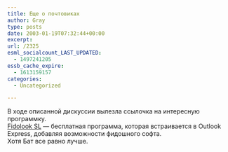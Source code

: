 ```yaml
---
title: Еще о почтовиках
author: Gray
type: posts
date: 2003-01-19T07:32:44+00:00
excerpt:
url: /2325
esml_socialcount_LAST_UPDATED:
  - 1497241205
essb_cache_expire:
  - 1613159157
categories:
  - Uncategorized

---
```








В ходе описанной дискуссии вылезла ссылочка на интересную программку.  
<a href="http://www.fidolook.com" target="_blank">Fidolook SL</a> &#8212; бесплатная программа, которая встраивается в Outlook Express, добавляя возможности фидошного софта.  
Хотя Бат все равно лучше.